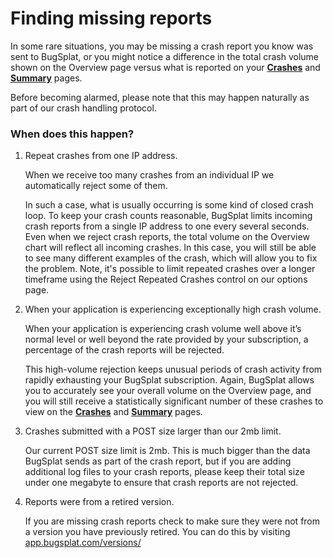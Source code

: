 # Finding missing reports

In some rare situations, you may be missing a crash report you know was sent to BugSplat, or you might notice a difference in the total crash volume shown on the Overview page versus what is reported on your [**Crashes**](https://app.bugsplat.com/v2/crashes) and [**Summary**](https://app.bugsplat.com/v2/summary) pages.

Before becoming alarmed, please note that this may happen naturally as part of our crash handling protocol.

### When does this happen?

1.  Repeat crashes from one IP address.

    When we receive too many crashes from an individual IP we automatically reject some of them.

    In such a case, what is usually occurring is some kind of closed crash loop. To keep your crash counts reasonable, BugSplat limits incoming crash reports from a single IP address to one every several seconds. Even when we reject crash reports, the total volume on the Overview chart will reflect all incoming crashes. In this case, you will still be able to see many different examples of the crash, which will allow you to fix the problem.  Note, it's possible to limit repeated crashes over a longer timeframe using the Reject Repeated Crashes control on our options page.&#x20;
2.  When your application is experiencing exceptionally high crash volume.

    When your application is experiencing crash volume well above it’s normal level or well beyond the rate provided by your subscription, a percentage of the crash reports will be rejected.

    This high-volume rejection keeps unusual periods of crash activity from rapidly exhausting your BugSplat subscription. Again, BugSplat allows you to accurately see your overall volume on the Overview page, and you will still receive a statistically significant number of these crashes to view on the [**Crashes**](https://app.bugsplat.com/v2/crashes) and [**Summary**](https://app.bugsplat.com/v2/summary) pages.
3.  Crashes submitted with a POST size larger than our 2mb limit.

    Our current POST size limit is 2mb. This is much bigger than the data BugSplat sends as part of the crash report, but if you are adding additional log files to your crash reports, please keep their total size under one megabyte to ensure that crash reports are not rejected.
4.  Reports were from a retired version.

    If you are missing crash reports check to make sure they were not from a version you have previously retired. You can do this by visiting [app.bugsplat.com/versions/](https://app.bugsplat.com/v2/versions)
